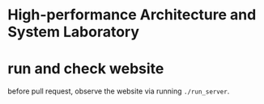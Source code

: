 # High-performance Architecture and System Laboratory

# run and check website

before pull request, observe the website via running `./run_server`.
